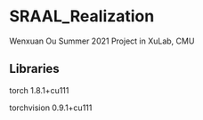 # SRAAL_Realization

Wenxuan Ou Summer 2021 Project in XuLab, CMU

## Libraries

torch 1.8.1+cu111

torchvision 0.9.1+cu111
